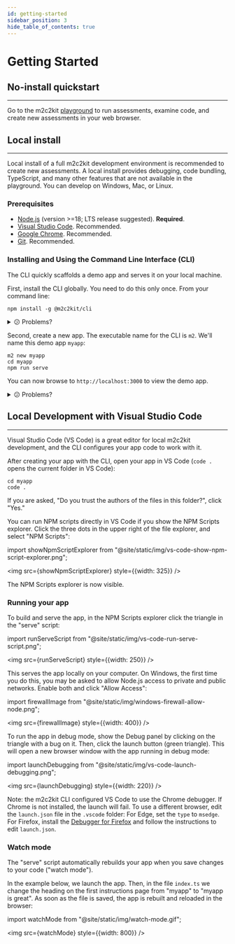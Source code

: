 ```yaml
---
id: getting-started
sidebar_position: 3
hide_table_of_contents: true
---
```


# Getting Started

## No-install quickstart

---

Go to the m2c2kit [playground](/playground) to run assessments, examine code, and create new assessments in your web browser.

## Local install

---

Local install of a full m2c2kit development environment is recommended to create new assessments. A local install provides debugging, code bundling, TypeScript, and many other features that are not available in the playground. You can develop on Windows, Mac, or Linux.

### Prerequisites

- [Node.js](https://nodejs.org/en/download) (version >=18; LTS release suggested). **Required**.
- [Visual Studio Code](https://code.visualstudio.com/download). Recommended.
- [Google Chrome](https://www.google.com/chrome). Recommended.
- [Git](https://git-scm.com/downloads). Recommended.

### Installing and Using the Command Line Interface (CLI)

The CLI quickly scaffolds a demo app and serves it on your local machine.

First, install the CLI globally. You need to do this only once. From your command line:

```
npm install -g @m2c2kit/cli
```

<details style={{ backgroundColor: '#fdf6f6', border: '1px solid #f0b2b2' }}>
    <summary>😕 Problems?</summary>
    <p>If you saw a message similar to <code>Command 'npm' not found</code> or <code>'npm' is not recognized as an internal or external command, operable program or batch file.</code>, make sure you installed <a href="https://nodejs.org/en/download">Node.js</a>. You may need administrator privileges to do this.</p>
</details>

Second, create a new app. The executable name for the CLI is `m2`. We'll name this demo app `myapp`:

```
m2 new myapp
cd myapp
npm run serve
```

You can now browse to `http://localhost:3000` to view the demo app.

<details style={{ backgroundColor: '#fdf6f6', border: '1px solid #f0b2b2' }}>
    <summary>😕 Problems?</summary>
    <p>If you saw error messages after you typed <code>m2 new myapp</code>, make sure you installed the CLI in the first step above. Then, make sure you are not in a special, protected directory. For example, on Windows, the command line prompt might start in <code>c:\windows</code> or <code>c:\</code>, which you may not be able to write to. Try this:</p>
    <pre><code>
    mkdir c:\m2c2kit<br/>
    cd c:\m2c2kit<br/>
    m2 new myapp<br/>
    cd myapp<br/>
    npm run serve<br/>
    </code></pre>
</details>

## Local Development with Visual Studio Code

---

Visual Studio Code (VS Code) is a great editor for local m2c2kit development, and the CLI configures your app code to work with it.

After creating your app with the CLI, open your app in VS Code (`code .` opens the current folder in VS Code):

```
cd myapp
code .
```

If you are asked, "Do you trust the authors of the files in this folder?", click "Yes."

You can run NPM scripts directly in VS Code if you show the NPM Scripts explorer. Click the three dots in the upper right of the file explorer, and select "NPM Scripts":

import showNpmScriptExplorer from "@site/static/img/vs-code-show-npm-script-explorer.png";

<img src={showNpmScriptExplorer} style={{width: 325}} />

The NPM Scripts explorer is now visible.

### Running your app

To build and serve the app, in the NPM Scripts explorer click the triangle in the "serve" script:

import runServeScript from "@site/static/img/vs-code-run-serve-script.png";

<img src={runServeScript} style={{width: 250}} />

This serves the app locally on your computer. On Windows, the first time you do this, you may be asked to allow Node.js access to private and public networks. Enable both and click "Allow Access":

import firewallImage from "@site/static/img/windows-firewall-allow-node.png";

<img src={firewallImage} style={{width: 400}} />

To run the app in debug mode, show the Debug panel by clicking on the triangle with a bug on it. Then, click the launch button (green triangle). This will open a new browser window with the app running in debug mode:

import launchDebugging from "@site/static/img/vs-code-launch-debugging.png";

<img src={launchDebugging} style={{width: 220}} />

Note: the m2c2kit CLI configured VS Code to use the Chrome debugger. If Chrome is not installed, the launch will fail. To use a different browser, edit the `launch.json` file in the `.vscode` folder: For Edge, set the `type` to `msedge`. For Firefox, install the [Debugger for Firefox](https://marketplace.visualstudio.com/items?itemName=firefox-devtools.vscode-firefox-debug) and follow the instructions to edit `launch.json`.

### Watch mode

The "serve" script automatically rebuilds your app when you save changes to your code ("watch mode").

In the example below, we launch the app. Then, in the file `index.ts` we change the heading on the first instructions page from "myapp" to "myapp is great". As soon as the file is saved, the app is rebuilt and reloaded in the browser:

import watchMode from "@site/static/img/watch-mode.gif";

<img src={watchMode} style={{width: 800}} />